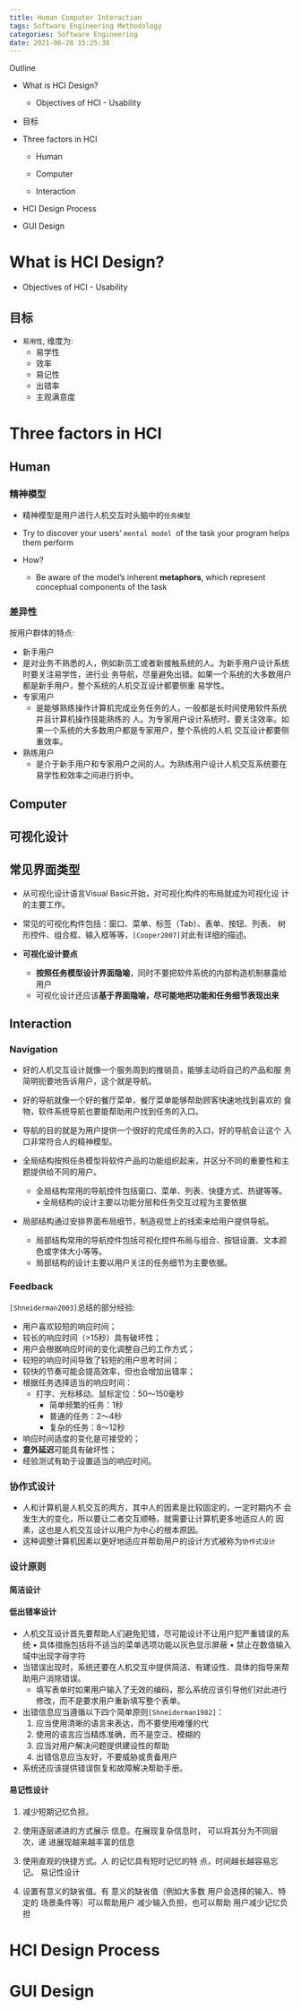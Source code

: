 ```yaml
---
title: Human Computer Interaction
tags: Software Engineering Methodology 
categories: Software Engineering
date: 2021-06-28 15:25:38
---
```



Outline

* What is HCI Design? 

  * Objectives of HCI - Usability

* 目标
* Three factors in HCI 

  * Human 

  * Computer 
  * Interaction

* HCI Design Process

* GUI Design

<!--more-->

# What is HCI Design? 

* Objectives of HCI - Usability



## 目标

* `易用性`, 维度为:
  * 易学性
  * 效率
  * 易记性
  * 出错率
  * 主观满意度

# Three factors in HCI 

## Human 

### 精神模型

* 精神模型是用户进行人机交互时头脑中的`任务模型`

* Try to discover your users’ `mental model `of the task your program helps them perform
* How?
  * Be aware of the model’s inherent **metaphors**, which represent conceptual components of the task

### 差异性

按用户群体的特点: 

*  新⼿⽤户
  * 是对业务不熟悉的⼈，例如新员⼯或者新接触系统的⼈。为新⼿⽤户设计系统时要关注易学性，进⾏业 务导航，尽量避免出错。如果⼀个系统的⼤多数⽤户都是新⼿⽤户，整个系统的⼈机交互设计都要侧重 易学性。
* 专家⽤户
  * 是能够熟练操作计算机完成业务任务的⼈，⼀般都是⻓时间使⽤软件系统并且计算机操作技能熟练的 ⼈。为专家⽤户设计系统时，要关注效率。如果⼀个系统的⼤多数⽤户都是专家⽤户，整个系统的⼈机 交互设计都要侧重效率。
* 熟练⽤户 
  * 是介于新⼿⽤户和专家⽤户之间的⼈。为熟练⽤户设计⼈机交互系统要在易学性和效率之间进⾏折中。

## Computer 

## 可视化设计

## 常见界面类型

* 从可视化设计语⾔Visual Basic开始，对可视化构件的布局就成为可视化设 计的主要⼯作。
* 常⻅的可视化构件包括：窗⼝、菜单、标签（Tab）、表单、按钮、列表、 树形控件、组合框、输⼊框等等，`[Cooper2007]`对此有详细的描述。

* **可视化设计要点**
  * **按照任务模型设计界⾯隐喻**，同时不要把软件系统的内部构造机制暴露给⽤户
  * 可视化设计还应该**基于界⾯隐喻，尽可能地把功能和任务细节表现出来**



## Interaction

### Navigation
* 好的⼈机交互设计就像⼀个服务周到的推销员，能够主动将⾃⼰的产品和服 务简明扼要地告诉⽤户，这个就是导航。
* 好的导航就像⼀个好的餐厅菜单，餐厅菜单能够帮助顾客快速地找到喜欢的 ⻝物，软件系统导航也要能帮助⽤户找到任务的⼊⼝。
* 导航的⽬的就是为⽤户提供⼀个很好的完成任务的⼊⼝，好的导航会让这个 ⼊⼝⾮常符合⼈的精神模型。



* 全局结构按照任务模型将软件产品的功能组织起来，并区分不同的重要性和主题提供给不同的⽤户。
  * 全局结构常⽤的导航控件包括窗⼝、菜单、列表、快捷⽅式、热键等等。 • 全局结构的设计主要以功能分层和任务交互过程为主要依据
* 局部结构通过安排界⾯布局细节，制造视觉上的线索来给⽤户提供导航。
  * 局部结构常⽤的导航控件包括可视化控件布局与组合、按钮设置、⽂本颜⾊或字体⼤⼩等等。
  * 局部结构的设计主要以⽤户关注的任务细节为主要依据。



### Feedback

`[Shneiderman2003]`总结的部分经验: 

* ⽤户喜欢较短的响应时间； 
* 较⻓的响应时间（>15秒）具有破坏性； 
* ⽤户会根据响应时间的变化调整⾃⼰的⼯作⽅式； 
* 较短的响应时间导致了较短的⽤户思考时间； 
* 较快的节奏可能会提⾼效率，但也会增加出错率； 
* 根据任务选择适当的响应时间： 
  * 打字、光标移动、⿏标定位：50～150毫秒 
    * 简单频繁的任务：1秒 
    * 普通的任务：2～4秒 
    * 复杂的任务：8～12秒
* 响应时间适度的变化是可接受的； 
* **意外延迟**可能具有破坏性； 
* 经验测试有助于设置适当的响应时间。



### 协作式设计
* ⼈和计算机是⼈机交互的两⽅，其中⼈的因素是⽐较固定的，⼀定时期内不 会发⽣⼤的变化，所以要让⼆者交互顺畅，就需要让计算机更多地适应⼈的 因素，这也是⼈机交互设计以⽤户为中⼼的根本原因。
* 这种调整计算机因素以更好地适应并帮助⽤户的设计⽅式被称为`协作式设计`

### 设计原则

#### 简洁设计



#### 低出错率设计
* ⼈机交互设计⾸先要帮助⼈们避免犯错，尽可能设计不让⽤户犯严重错误的系统 • 具体措施包括将不适当的菜单选项功能以灰⾊显示屏蔽 • 禁⽌在数值输⼊域中出现字⺟字符
* 当错误出现时，系统还要在⼈机交互中提供简洁、有建设性、具体的指导来帮助⽤户消除错误。 
  * 填写表单时如果⽤户输⼊了⽆效的编码，那么系统应该引导他们对此进⾏修改，⽽不是要求⽤户重新填写整个表单。
* 出错信息应当遵循以下四个简单原则`[Shneiderman1982]`： 
  1. 应当使⽤清晰的语⾔来表达，⽽不要使⽤难懂的代
  2. 使⽤的语⾔应当精炼准确，⽽不是空泛、模糊的 
  3. 应当对⽤户解决问题提供建设性的帮助
  4. 出错信息应当友好，不要威胁或责备⽤户
* 系统还应该提供错误恢复和故障解决帮助⼿册。

#### 易记性设计

1. 减少短期记忆负担。
2. 使⽤逐层递进的⽅式展示 信息。在展现复杂信息时， 可以将其分为不同层次，递 进展现越来越丰富的信息

3. 使⽤直观的快捷⽅式。⼈ 的记忆具有短时记忆的特 点，时间越⻓越容易忘记。
   易记性设计
4. 设置有意义的缺省值。有 意义的缺省值（例如⼤多数 ⽤户会选择的输⼊、特定的 场景条件等）可以帮助⽤户 减少输⼊负担，也可以帮助 ⽤户减少记忆负担



# HCI Design Process

# GUI Design
